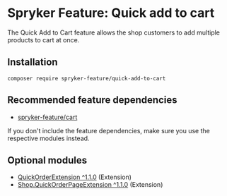 # Spryker Feature: Quick add to cart

The Quick Add to Cart feature allows the shop customers to add multiple products to cart at once.

## Installation

```
composer require spryker-feature/quick-add-to-cart
```

## Recommended feature dependencies
- [spryker-feature/cart](https://github.com/spryker-feature/cart)

If you don't include the feature dependencies, make sure you use the respective modules instead.

## Optional modules
- [QuickOrderExtension ^1.1.0](https://github.com/spryker/quick-order-extension) (Extension)
- [Shop.QuickOrderPageExtension ^1.1.0](https://github.com/spryker-shop/quick-order-page-extension) (Extension)
